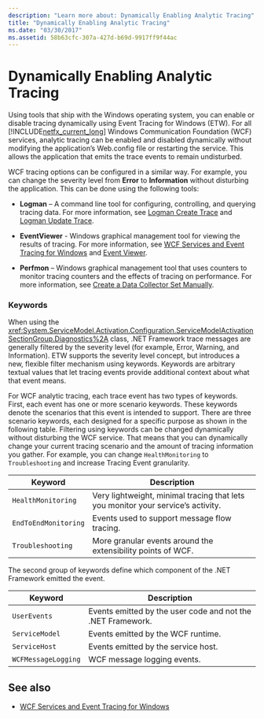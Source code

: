 ```yaml
---
description: "Learn more about: Dynamically Enabling Analytic Tracing"
title: "Dynamically Enabling Analytic Tracing"
ms.date: "03/30/2017"
ms.assetid: 58b63cfc-307a-427d-b69d-9917ff9f44ac
---
```

# Dynamically Enabling Analytic Tracing

Using tools that ship with the Windows operating system, you can enable or disable tracing dynamically using Event Tracing for Windows (ETW). For all [!INCLUDE[netfx_current_long](../../../../../includes/netfx-current-long-md.md)] Windows Communication Foundation (WCF) services, analytic tracing can be enabled and disabled dynamically without modifying the application’s Web.config file or restarting the service. This allows the application that emits the trace events to remain undisturbed.  
  
 WCF tracing options can be configured in a similar way. For example, you can change the severity level from **Error** to **Information** without disturbing the application. This can be done using the following tools:  
  
- **Logman** – A command line tool for configuring, controlling, and querying tracing data. For more information, see [Logman Create Trace](/previous-versions/windows/it-pro/windows-server-2008-R2-and-2008/cc788036(v=ws.10)) and [Logman Update Trace](/previous-versions/windows/it-pro/windows-server-2008-R2-and-2008/cc788128(v=ws.10)).  
  
- **EventViewer** - Windows graphical management tool for viewing the results of tracing. For more information, see [WCF Services and Event Tracing for Windows](../../samples/wcf-services-and-event-tracing-for-windows.md) and [Event Viewer](/previous-versions/windows/it-pro/windows-server-2008-R2-and-2008/cc766042(v=ws.11)).  
  
- **Perfmon** – Windows graphical management tool that uses counters to monitor tracing counters and the effects of tracing on performance. For more information, see [Create a Data Collector Set Manually](/previous-versions/windows/it-pro/windows-server-2008-R2-and-2008/cc766404(v=ws.11)).  
  
### Keywords  

 When using the <xref:System.ServiceModel.Activation.Configuration.ServiceModelActivationSectionGroup.Diagnostics%2A> class, .NET Framework trace messages are generally filtered by the severity level (for example, Error, Warning, and Information). ETW supports the severity level concept, but introduces a new, flexible filter mechanism using keywords. Keywords are arbitrary textual values that let tracing events provide additional context about what that event means.  
  
 For WCF analytic tracing, each trace event has two types of keywords. First, each event has one or more scenario keywords. These keywords denote the scenarios that this event is intended to support. There are three scenario keywords, each designed for a specific purpose as shown in the following table. Filtering using keywords can be changed dynamically without disturbing the WCF service. That means that you can dynamically change your current tracing scenario and the amount of tracing information you gather. For example, you can change `HealthMonitoring` to `Troubleshooting` and increase Tracing Event granularity.  
  
|Keyword|Description|  
|-------------|-----------------|  
|`HealthMonitoring`|Very lightweight, minimal tracing that lets you monitor your service’s activity.|  
|`EndToEndMonitoring`|Events used to support message flow tracing.|  
|`Troubleshooting`|More granular events around the extensibility points of WCF.|  
  
 The second group of keywords define which component of the .NET Framework emitted the event.  
  
|Keyword|Description|  
|-------------|-----------------|  
|`UserEvents`|Events emitted by the user code and not the .NET Framework.|  
|`ServiceModel`|Events emitted by the WCF runtime.|  
|`ServiceHost`|Events emitted by the service host.|  
|`WCFMessageLogging`|WCF message logging events.|  
  
## See also

- [WCF Services and Event Tracing for Windows](../../samples/wcf-services-and-event-tracing-for-windows.md)
